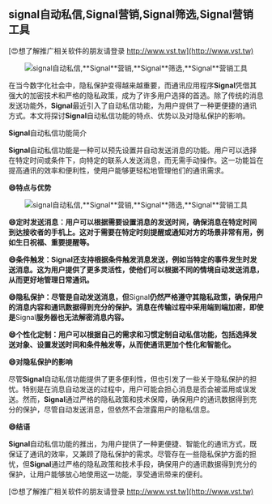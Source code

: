 ## **signal自动私信,**Signal**营销,**Signal**筛选,**Signal**营销工具**

[😍想了解推广相关软件的朋友请登录 http://www.vst.tw](http://www.vst.tw)

 <center><img src="https://vst.tw/MP4/tuiguang/png/4.png" alt="signal自动私信,**Signal**营销,**Signal**筛选,**Signal**营销工具"></center>

在当今数字化社会中，隐私保护变得越来越重要，而通讯应用程序**Signal**凭借其强大的加密技术和严格的隐私政策，成为了许多用户选择的首选。除了传统的消息发送功能外，**Signal**最近引入了自动私信功能，为用户提供了一种更便捷的通讯方式。本文将探讨**Signal**自动私信功能的特点、优势以及对隐私保护的影响。

**Signal**自动私信功能简介

**Signal**自动私信功能是一种可以预先设置并自动发送消息的功能。用户可以选择在特定时间或条件下，向特定的联系人发送消息，而无需手动操作。这一功能旨在提高通讯的效率和便利性，使用户能够更轻松地管理他们的通讯需求。

**😄特点与优势**

 <center><img src="https://vst.tw/MP4/tuiguang/png/4.png" alt="signal自动私信,**Signal**营销,**Signal**筛选,**Signal**营销工具"></center>

**😄定时发送消息：用户可以根据需要设置消息的发送时间，确保消息在特定时间到达接收者的手机上。这对于需要在特定时刻提醒或通知对方的场景非常有用，例如生日祝福、重要提醒等。**

**😄条件触发：**Signal**还支持根据条件触发消息发送，例如当特定的事件发生时发送消息。这为用户提供了更多灵活性，使他们可以根据不同的情境自动发送消息，从而更好地管理日常通讯。**

**😄隐私保护：尽管是自动发送消息，但**Signal**仍然严格遵守其隐私政策，确保用户的消息内容和通讯数据得到充分的保护。消息在传输过程中采用端到端加密，即使是**Signal**服务器也无法解密消息内容。**

**😄个性化定制：用户可以根据自己的需求和习惯定制自动私信功能，包括选择发送对象、设置发送时间和条件触发等，从而使通讯更加个性化和智能化。**

**😄对隐私保护的影响**

尽管**Signal**自动私信功能提供了更多便利性，但也引发了一些关于隐私保护的担忧。特别是在消息自动发送的过程中，用户可能会担心消息是否会被滥用或误发送。然而，**Signal**通过严格的隐私政策和技术保障，确保用户的通讯数据得到充分的保护，尽管自动发送消息，但依然不会泄露用户的隐私信息。

**😄结语**

**Signal**自动私信功能的推出，为用户提供了一种更便捷、智能化的通讯方式，既保证了通讯的效率，又兼顾了隐私保护的需求。尽管存在一些隐私保护方面的担忧，但**Signal**通过严格的隐私政策和技术手段，确保用户的通讯数据得到充分的保护，让用户能够放心地使用这一功能，享受通讯带来的便利。

[😍想了解推广相关软件的朋友请登录 http://www.vst.tw](http://www.vst.tw)



